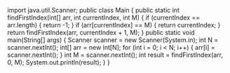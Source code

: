 import java.util.Scanner;
public class Main {
    public static int findFirstIndex(int[] arr, int currentIndex, int M) {
        if (currentIndex == arr.length) {
            return -1;
        }
        if (arr[currentIndex] == M) {
            return currentIndex;
        }
        return findFirstIndex(arr, currentIndex + 1, M);
    }
    public static void main(String[] args) {
        Scanner scanner = new Scanner(System.in);
        int N = scanner.nextInt();
        int[] arr = new int[N];
        for (int i = 0; i < N; i++) {
            arr[i] = scanner.nextInt();
        }
        int M = scanner.nextInt();
        int result = findFirstIndex(arr, 0, M);
        System.out.println(result);
    }
}

